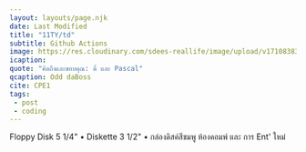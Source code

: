 ```yaml
---
layout: layouts/page.njk
date: Last Modified
title: "11TY/td"
subtitle: Github Actions
image: https://res.cloudinary.com/sdees-reallife/image/upload/v1710838341/IMG_0831_vr7hbb.jpg
icaption: 
quote: "คิดถึงและขอบคุณ: ดี๋ และ Pascal"
qcaption: Odd daBoss
cite: CPE1
tags: 
 - post
 - coding
---
```

 Floppy Disk 5 1/4" • Diskette 3 1/2" • กล่องดิสค์สีชมพู ห้องคอมพ์ และ การ Ent' ใหม่
